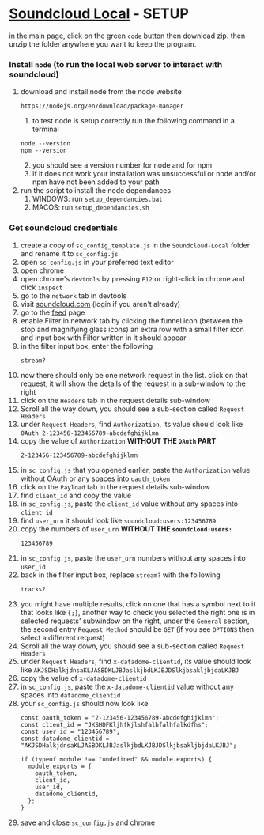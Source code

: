 # [Soundcloud Local](https://github.com/ta946/Soundcloud-Local) - SETUP

in the main page, click on the green `code` button then download zip. then unzip the folder anywhere you want to keep the program.

### Install `node` (to run the local web server to interact with soundcloud)

1. download and install node from the node website
	```
	https://nodejs.org/en/download/package-manager
	```
	1. to test node is setup correctly run the following command in a terminal
	```
	node --version
	npm --version
	```
	2. you should see a version number for node and for npm
	3. if it does not work your installation was unsuccessful or node and/or npm have not been added to your path
2. run the script to install the node dependances
	1. WINDOWS: run `setup_dependancies.bat`
	1. MACOS: run `setup_dependancies.sh`


### Get soundcloud credentials

1. create a copy of `sc_config_template.js` in the `Soundcloud-Local` folder and rename it to `sc_config.js`
1. open `sc_config.js` in your preferred text editor
1. open chrome
1. open chrome's `devtools` by pressing `F12` or right-click in chrome and click `inspect`
1. go to the `network` tab in devtools
1. visit [soundcloud.com](soundcloud.com) (login if you aren't already)
1. go to the [feed](https://soundcloud.com/feed) page
1. enable Filter in network tab by clicking the funnel icon (between the stop and magnifying glass icons)
	an extra row with a small filter icon and input box with Filter written in it should appear
1. in the filter input box, enter the following
	```
	stream?
	```
1. now there should only be one network request in the list. click on that request, it will show the details of the request in a sub-window to the right
1. click on the `Headers` tab in the request details sub-window
1. Scroll all the way down, you should see a sub-section called `Request Headers`
1. under `Request Headers`, find `Authorization`, its value should look like `OAuth 2-123456-123456789-abcdefghijklmn`
1. copy the value of `Authorization` **WITHOUT THE `OAuth` PART**
	```
	2-123456-123456789-abcdefghijklmn
	```
1. in `sc_config.js` that you opened earlier, paste the `Authorization` value without OAuth or any spaces into `oauth_token`
1. click on the `Payload` tab in the request details sub-window
1. find `client_id` and copy the value
1. in `sc_config.js`, paste the `client_id` value without any spaces into `client_id`
1. find `user_urn` it should look like `soundcloud:users:123456789`
1. copy the numbers of `user_urn` **WITHOUT THE `soundcloud:users:`**
	```
	123456789
	```
1. in `sc_config.js`, paste the `user_urn` numbers without any spaces into `user_id`
1. back in the filter input box, replace `stream?` with the following
	```
	tracks?
	```
1. you might have multiple results, click on one that has a symbol next to it that looks like `{;}`, another way to check you selected the right one is in selected requests' subwindow on the right, under the `General` section, the second entry `Request Method` should be `GET` (if you see `OPTIONS` then select a different request)
1. Scroll all the way down, you should see a sub-section called `Request Headers`
1. under `Request Headers`, find `x-datadome-clientid`, its value should look like `AKJSDHalkjdnsaKLJASBDKLJBJaslkjbdLKJBJDSlkjbsakljbjdaLKJBJ`
1. copy the value of `x-datadome-clientid`
1. in `sc_config.js`, paste the `x-datadome-clientid` value without any spaces into `datadome_clientid`
1. your `sc_config.js` should now look like
	```
	const oauth_token = "2-123456-123456789-abcdefghijklmn";
	const client_id = "JKSHDFKljhfkjlshfalhfalhfalkdfhs";
	const user_id = "123456789";
	const datadome_clientid = "AKJSDHalkjdnsaKLJASBDKLJBJaslkjbdLKJBJDSlkjbsakljbjdaLKJBJ";

	if (typeof module !== "undefined" && module.exports) {
	  module.exports = {
	    oauth_token,
	    client_id,
	    user_id,
	    datadome_clientid,
	  };
	}
	```
1. save and close `sc_config.js` and chrome
